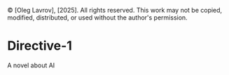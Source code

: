 © [Oleg Lavrov], [2025]. All rights reserved.
This work may not be copied, modified, distributed, or used without the author's permission.


# Directive-1
A novel about AI
